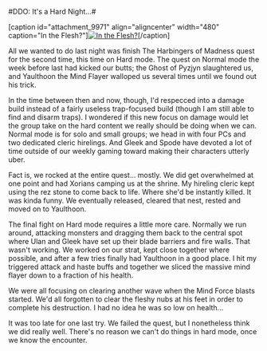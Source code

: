 #DDO: It's a Hard Night...#

[caption id="attachment\_9971" align="aligncenter" width="480" caption="In the Flesh?"][![](http://westkarana.com/wp-content/uploads/2012/01/dndclient-2012-01-08-23-22-52-51-480x343.jpg "In the Flesh?")](http://westkarana.com/wp-content/uploads/2012/01/dndclient-2012-01-08-23-22-52-51.jpg)[/caption]

All we wanted to do last night was finish The Harbingers of Madness quest for the second time, this time on Hard mode. The quest on Normal mode the week before last had kicked our butts; the Ghost of Pyzjyn slaughtered us, and Yaulthoon the Mind Flayer walloped us several times until we found out his trick.

In the time between then and now, though, I'd respecced into a damage build instead of a fairly useless trap-focused build (though I am still able to find and disarm traps). I wondered if this new focus on damage would let the group take on the hard content we really should be doing when we can. Normal mode is for solo and small groups; we head in with four PCs and two dedicated cleric hirelings. And Gleek and Spode have devoted a lot of time outside of our weekly gaming toward making their characters utterly uber.

Fact is, we rocked at the entire quest... mostly. We did get overwhelmed at one point and had Xorians camping us at the shrine. My hireling cleric kept using the rez stone to come back to life. Where she'd be instantly killed. It was kinda funny. We eventually released, cleared that nest, rested and moved on to Yaulthoon.

The final fight on Hard mode requires a little more care. Normally we run around, attacking monsters and dragging them back to the central spot where Ulan and Gleek have set up their blade barriers and fire walls. That wasn't working. We worked on our strat, kept close together where possible, and after a few tries finally had Yaulthoon in a good place. I hit my triggered attack and haste buffs and together we sliced the massive mind flayer down to a fraction of his health.

We were all focusing on clearing another wave when the Mind Force blasts started. We'd all forgotten to clear the fleshy nubs at his feet in order to complete his destruction. I had no idea he was so low on health...

It was too late for one last try. We failed the quest, but I nonetheless think we did really well. There's no reason we can't do things in hard mode, once we know the encounter.
